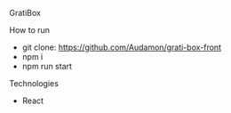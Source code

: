 GratiBox

How to run 
- git clone: https://github.com/Audamon/grati-box-front
- npm i
- npm run start

Technologies
- React
